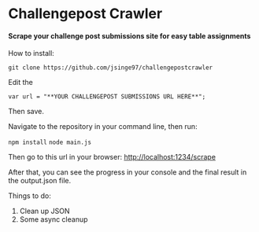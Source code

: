 # Challengepost Crawler

#### Scrape your challenge post submissions site for easy table assignments

How to install:

`git clone https://github.com/jsinge97/challengepostcrawler`

Edit the 


`var url = "**YOUR CHALLENGEPOST SUBMISSIONS URL HERE**";`

Then save.

Navigate to the repository in your command line, then run:

`npm install`
`node main.js`

Then go to this url in your browser:
[http://localhost:1234/scrape](http://localhost:1234/scrape)

After that, you can see the progress in your console and the final result in the output.json file.

Things to do:
1. Clean up JSON
2. Some async cleanup
